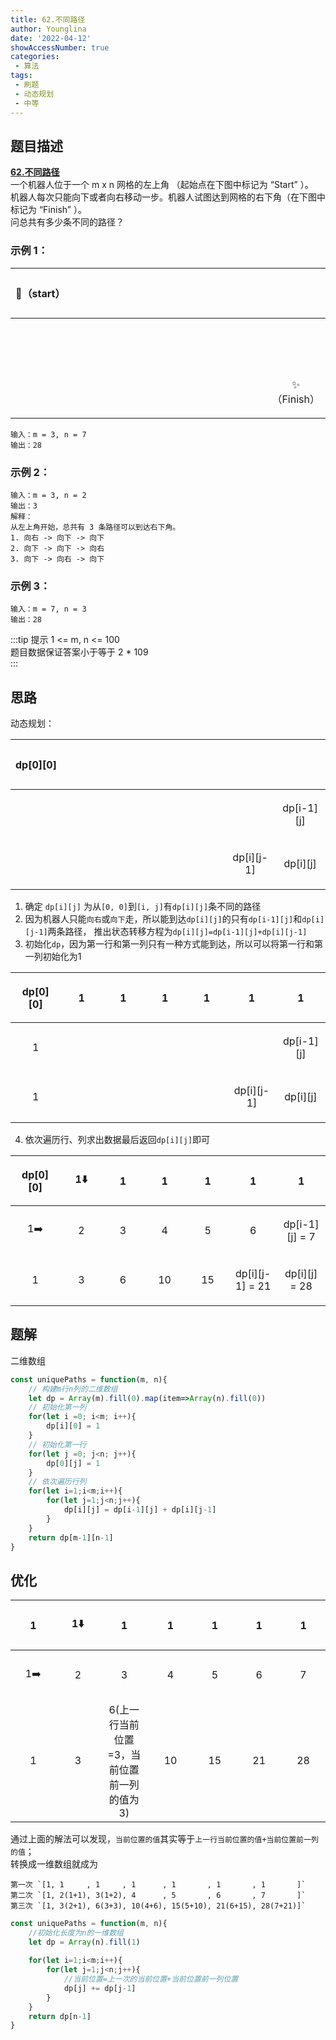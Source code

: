 ```yaml
---
title: 62.不同路径
author: Younglina
date: '2022-04-12'
showAccessNumber: true
categories:
 - 算法
tags:
 - 刷题
 - 动态规划
 - 中等
---
```


## 题目描述

**[62.不同路径](https://leetcode-cn.com/problems/unique-paths/)**  
一个机器人位于一个 m x n 网格的左上角 （起始点在下图中标记为 “Start” ）。  
机器人每次只能向下或者向右移动一步。机器人试图达到网格的右下角（在下图中标记为 “Finish” ）。  
问总共有多少条不同的路径？  

### 示例 1：
<div class="path-table">

| 🤖️（start）  |      |      |      |      |      |      |
| ---- | ---- | ---- | ---- | ---- | ---- | ---- |
|      |      |      |      |      |      |      |
|      |      |      |      |      |      |  ✨（Finish）   |

</div>

```
输入：m = 3, n = 7
输出：28
```

### 示例 2：
```
输入：m = 3, n = 2  
输出：3  
解释：  
从左上角开始，总共有 3 条路径可以到达右下角。  
1. 向右 -> 向下 -> 向下  
2. 向下 -> 向下 -> 向右  
3. 向下 -> 向右 -> 向下  
```

### 示例 3：
```
输入：m = 7, n = 3  
输出：28  
```

:::tip 提示
1 <= m, n <= 100  
题目数据保证答案小于等于 2 * 109  
:::

## 思路
动态规划：
<div class="path-table">

| dp[0][0] |      |      |      |      |      |      |
| ---- | ---- | ---- | ---- | ---- | ---- | ---- |
|      |      |      |      |      |                |  dp[i-1][j]    |
|      |      |      |      |      |  dp[i][j-1]    |  dp[i][j]   |

</div>

1. 确定 `dp[i][j]` 为从`[0, 0]`到`[i, j]`有`dp[i][j]`条不同的路径  
2. 因为机器人只能`向右`或`向下`走，所以能到达`dp[i][j]`的只有`dp[i-1][j]`和`dp[i][j-1]`两条路径，
推出状态转移方程为`dp[i][j]=dp[i-1][j]+dp[i][j-1]`
3. 初始化`dp`，因为第一行和第一列只有一种方式能到达，所以可以将第一行和第一列初始化为1

<div class="path-table">

| dp[0][0] |   1   |   1   |   1   |   1   |   1   |   1   |
| ---- | ---- | ---- | ---- | ---- | ---- | ---- |
|   1   |      |      |      |      |                |  dp[i-1][j]    |
|   1   |      |      |      |      |  dp[i][j-1]    |  dp[i][j]   |

</div>

4. 依次遍历行、列求出数据最后返回`dp[i][j]`即可

<div class="path-table">

| dp[0][0] |   1⬇️   |   1   |   1   |   1   |   1   |   1   |
| ---- | ---- | ---- | ---- | ---- | ---- | ---- |
|   1➡️   |   2   |   3   |   4   |   5   |       6         |  dp[i-1][j] = 7   |
|   1   |   3   |   6   |    10  |   15   |  dp[i][j-1] = 21   |  dp[i][j] = 28  |

</div>

## 题解
二维数组
```javascript
const uniquePaths = function(m, n){
    // 构建m行n列的二维数组
    let dp = Array(m).fill(0).map(item=>Array(n).fill(0))
    // 初始化第一列
    for(let i =0; i<m; i++){
        dp[i][0] = 1
    }
    // 初始化第一行
    for(let j =0; j<n; j++){
        dp[0][j] = 1
    }
    // 依次遍历行列
    for(let i=1;i<m;i++){
        for(let j=1;j<n;j++){
            dp[i][j] = dp[i-1][j] + dp[i][j-1]
        }
    }
    return dp[m-1][n-1]
}
```

## 优化

<div class="path-table">

| 1 |   1⬇️   |   1   |   1   |   1   |   1   |   1   |
| ---- | ---- | ---- | ---- | ---- | ---- | ---- |
|   1➡️   |   2   |   3   |   4   |   5   |    6   |  7   |
|   1   |   3   |   6(上一行当前位置=3，当前位置前一列的值为3)   |    10  |   15   |   21   |  28  |

</div>

通过上面的解法可以发现，`当前位置的值`其实等于`上一行当前位置的值+当前位置前一列的值`；  
转换成一维数组就成为  
```
第一次 `[1, 1     , 1     , 1      , 1       , 1       , 1       ]`  
第二次 `[1, 2(1+1), 3(1+2), 4      , 5       , 6       , 7       ]`  
第三次 `[1, 3(2+1), 6(3+3), 10(4+6), 15(5+10), 21(6+15), 28(7+21)]`  
```

```javascript
const uniquePaths = function(m, n){
    //初始化长度为n的一维数组
    let dp = Array(n).fill(1)
    
    for(let i=1;i<m;i++){
        for(let j=1;j<n;j++){
            //当前位置=上一次的当前位置+当前位置前一列位置
            dp[j] += dp[j-1]
        }
    }
    return dp[n-1]
}
```

<style>
.path-table tr,.path-table td{
width: 80px;
height: 80px;
text-align: center;
}
.path-table tr:nth-child(2n){
    background-color: unset;
}
</style>